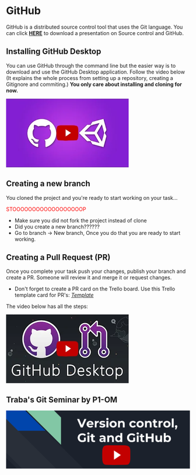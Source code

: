 # GitHub

GitHub is a distributed source control tool that uses the Git language.
You can click <a href="https://P1Gaming.github.io/P1-OM-Info/Programming/Version%20Control%2C%20Git%20and%20GitHub.pptx">**HERE**</a> to download a presentation on Source control and GitHub.

## Installing GitHub Desktop

You can use GitHub through the command line but the easier way is to download and use the GitHub Desktop application.
Follow the video below (It explains the whole process from  setting up a repository, creating a Gitignore and commiting.)
**You only care about installing and cloning for now.**

[![How to use GitHub with Unity](../images/brackeysGithub.jpg)](https://www.youtube.com/watch?v=qpXxcvS-g3g&ab_channel=Brackeys "How to use GitHub with Unity")

## Creating a new branch

You cloned the project and you're ready to start working on your task...

<span style="color:red"> STOOOOOOOOOOOOOOOOOOP

- Make sure you did not fork the project instead of clone
- Did you create a new branch??????		
- Go to branch -> New branch, Once you do that you are ready to start working.	

## Creating a Pull Request (PR)

Once you complete your task push your changes, publish your branch and create a PR. Someone will review it and merge it or request changes.
- Don't forget to create a PR card on the Trello board. Use this Trello template card for PR's: *[Template](https://trello.com/c/r4UJnCIK/434-pull-request-card-template-dont-delete)*

The video below has all the steps:

[![Your First Pull Request with GitHub Desktop](../images/GithubDesktop.jpg)](https://www.youtube.com/watch?v=8x6V5IOuXog&ab_channel=DevLeonardo "Your First Pull Request with GitHub Desktop")

## Traba's Git Seminar by P1-OM

[![Traba's Git Seminar by P1-OM](../images/Traba_Git.png)](https://youtu.be/G0p9y6PmQ1g "Traba's Git Seminar")